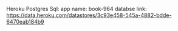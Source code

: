 Heroku Postgres Sql:
    app name: book-964
    databse link: https://data.heroku.com/datastores/3c93e458-545a-4882-bdde-6470eab184b9